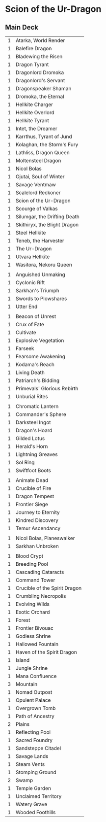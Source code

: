 # Scion of the Ur-Dragon #

## Main Deck ##
|   |   |
|---|-----
| 1 | Atarka, World Render
| 1 | Balefire Dragon
| 1 | Bladewing the Risen
| 1 | Dragon Tyrant
| 1 | Dragonlord Dromoka
| 1 | Dragonlord's Servant
| 1 | Dragonspeaker Shaman
| 1 | Dromoka, the Eternal
| 1 | Hellkite Charger
| 1 | Hellkite Overlord
| 1 | Hellkite Tyrant
| 1 | Intet, the Dreamer
| 1 | Karrthus, Tyrant of Jund
| 1 | Kolaghan, the Storm's Fury
| 1 | Lathliss, Dragon Queen
| 1 | Moltensteel Dragon
| 1 | Nicol Bolas
| 1 | Ojutai, Soul of Winter
| 1 | Savage Ventmaw
| 1 | Scalelord Reckoner
| 1 | Scion of the Ur-Dragon
| 1 | Scourge of Valkas
| 1 | Silumgar, the Drifting Death
| 1 | Skithiryx, the Blight Dragon
| 1 | Steel Hellkite
| 1 | Teneb, the Harvester
| 1 | The Ur-Dragon
| 1 | Utvara Hellkite
| 1 | Wasitora, Nekoru Queen
|   |   |
| 1 | Anguished Unmaking
| 1 | Cyclonic Rift
| 1 | Sarkhan's Triumph
| 1 | Swords to Plowshares
| 1 | Utter End
|   |   |
| 1 | Beacon of Unrest
| 1 | Crux of Fate
| 1 | Cultivate
| 1 | Explosive Vegetation
| 1 | Farseek
| 1 | Fearsome Awakening
| 1 | Kodama's Reach
| 1 | Living Death
| 1 | Patriarch's Bidding
| 1 | Primevals' Glorious Rebirth
| 1 | Unburial Rites
|   |   |
| 1 | Chromatic Lantern
| 1 | Commander's Sphere
| 1 | Darksteel Ingot
| 1 | Dragon's Hoard
| 1 | Gilded Lotus
| 1 | Herald's Horn
| 1 | Lightning Greaves
| 1 | Sol Ring
| 1 | Swiftfoot Boots
|   |   |
| 1 | Animate Dead
| 1 | Crucible of Fire
| 1 | Dragon Tempest
| 1 | Frontier Siege
| 1 | Journey to Eternity
| 1 | Kindred Discovery
| 1 | Temur Ascendancy
|   |   |
| 1 | Nicol Bolas, Planeswalker
| 1 | Sarkhan Unbroken
|   |   |
| 1 | Blood Crypt
| 1 | Breeding Pool
| 1 | Cascading Cataracts
| 1 | Command Tower
| 1 | Crucible of the Spirit Dragon
| 1 | Crumbling Necropolis
| 1 | Evolving Wilds
| 1 | Exotic Orchard
| 1 | Forest
| 1 | Frontier Bivouac
| 1 | Godless Shrine
| 1 | Hallowed Fountain
| 1 | Haven of the Spirit Dragon
| 1 | Island
| 1 | Jungle Shrine
| 1 | Mana Confluence
| 3 | Mountain
| 1 | Nomad Outpost
| 1 | Opulent Palace
| 1 | Overgrown Tomb
| 1 | Path of Ancestry
| 2 | Plains
| 1 | Reflecting Pool
| 1 | Sacred Foundry
| 1 | Sandsteppe Citadel
| 1 | Savage Lands
| 1 | Steam Vents
| 1 | Stomping Ground
| 2 | Swamp
| 1 | Temple Garden
| 1 | Unclaimed Territory
| 1 | Watery Grave
| 1 | Wooded Foothills
